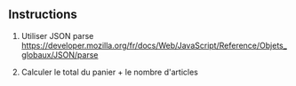 ## Instructions

1) Utiliser JSON parse
https://developer.mozilla.org/fr/docs/Web/JavaScript/Reference/Objets_globaux/JSON/parse

2) Calculer le total du panier + le nombre d'articles

